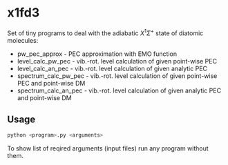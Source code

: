 # x1fd3

Set of tiny programs to deal with the adiabatic $X^1\Sigma^+$ state of diatomic molecules:
* pw_pec_approx - PEC approximation with EMO function
* level_calc_pw_pec - vib.-rot. level calculation of given point-wise PEC
* level_calc_an_pec - vib.-rot. level calculation of given analytic PEC
* spectrum_calc_pw_pec - vib.-rot. level calculation of given point-wise PEC and point-wise DM
* spectrum_calc_an_pec - vib.-rot. level calculation of given analytic PEC and point-wise DM

## Usage
```bash
python <program>.py <arguments>
```
To show list of reqired arguments (input files) run any program without them.

